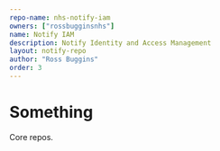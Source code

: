 ```yaml
---
repo-name: nhs-notify-iam
owners: ["rossbugginsnhs"]
name: Notify IAM
description: Notify Identity and Access Management
layout: notify-repo
author: "Ross Buggins"
order: 3
---
```


# Something

Core repos.
